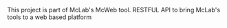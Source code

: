 This project is part of McLab's McWeb tool.
RESTFUL API to bring McLab's tools to a web based platform 
